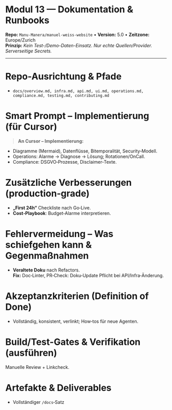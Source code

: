 # Modul 13 — Dokumentation & Runbooks
**Repo:** `Manu-Manera/manuel-weiss-website` • **Version:** 5.0 • **Zeitzone:** Europe/Zurich  
**Prinzip:** *Kein Test-/Demo-Daten-Einsatz. Nur echte Quellen/Provider. Serverseitige Secrets.*

---
# Repo-Ausrichtung & Pfade
- `docs/overview.md, infra.md, api.md, ui.md, operations.md, compliance.md, testing.md, contributing.md`

# Smart Prompt – Implementierung (für Cursor)
> **An Cursor – Implementierung:**  
- Diagramme (Mermaid), Datenflüsse, Bitemporalität, Security‑Modell.  
- Operations: Alarme → Diagnose → Lösung; Rotationen/OnCall.  
- Compliance: DSGVO‑Prozesse, Disclaimer‑Texte.

# Zusätzliche Verbesserungen (production‑grade)
- **„First 24h“** Checkliste nach Go‑Live.  
- **Cost‑Playbook**: Budget‑Alarme interpretieren.

# Fehlervermeidung – Was schiefgehen kann & Gegenmaßnahmen
- **Veraltete Doku** nach Refactors.  
  **Fix:** Doc‑Linter, PR‑Check: Doku‑Update Pflicht bei API/Infra‑Änderung.

# Akzeptanzkriterien (Definition of Done)
- Vollständig, konsistent, verlinkt; How‑tos für neue Agenten.

# Build/Test-Gates & Verifikation (ausführen)
Manuelle Review + Linkcheck.

# Artefakte & Deliverables
- Vollständiger `/docs`‑Satz

